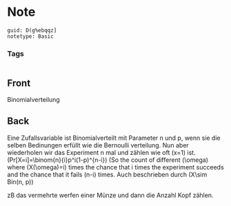 # Note
```
guid: D(g%ebqqz]
notetype: Basic
```

### Tags
```
```

## Front
Binomialverteilung

## Back
Eine Zufallsvariable ist Binomialverteilt mit Parameter n und p, wenn sie die selben Bedinungen erfüllt wie die Bernoulli verteilung. Nun aber wiederholen wir das Experiment n mal und zählen wie oft \(x=1\) ist.
\(Pr[X=i]=\binom{n}{i}p^i(1-p)^{n-i}\) (So the count of different \(\omega\) where \(X(\omega)=i\) times the chance that i times the experiment succeeds and the chance that it fails \(n-i\) times.
Auch beschrieben durch \(X\sim Bin(n, p)\)

zB das vermehrte werfen einer Münze und dann die Anzahl Kopf zählen.
